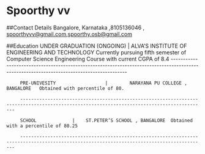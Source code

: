 # Spoorthy vv 


##Contact Details 
		 Bangalore, Karnataka ,8105136046 , spoorthyvv@gmail.com,spoorthy.osb@gmail.com

##Education
		 UNDER GRADUATION (ONGOING)	|	 ALVA’S INSTITUTE OF ENGINEERING AND TECHNOLOGY
							 Currently pursuing fifth semester of Computer Science Engineering Course with current CGPA of 8.4
 		 ------------------------------------------------------------------------------------------------------------------------------------------
		  
		 PRE-UNIVESITY	                |        NARAYANA PU COLLEGE , BANGALORE   Obtained with percentile of 80.
                                                         
		 ------------------------------------------------------------------------------------------------------------------------------------------
		
		 SCHOOL				|	 ST.PETER’S SCHOOL , BANGALORE  Obtained with a percentile of 80.25

		 ------------------------------------------------------------------------------------------------------------------------------------------
		

 
                                                           

 


